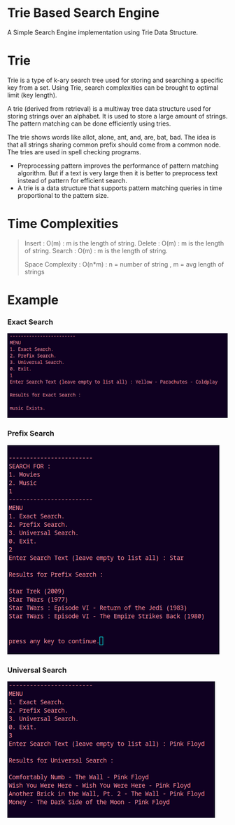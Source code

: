 # Trie Based Search Engine
A Simple Search Engine implementation using Trie Data Structure.


# Trie
Trie is a type of k-ary search tree used for storing and searching a specific key from a set. Using Trie, search complexities can be brought to optimal limit (key length). 

A trie (derived from retrieval) is a multiway tree data structure used for storing strings over an alphabet. It is used to store a large amount of strings. The pattern matching can be done efficiently using tries.

The trie shows words like allot, alone, ant, and, are, bat, bad. The idea is that all strings sharing common prefix should come from a common node. The tries are used in spell checking programs.

- Preprocessing pattern improves the performance of pattern matching algorithm. But if a text is very large then it is better to preprocess text instead of pattern for efficient search.
- A trie is a data structure that supports pattern matching queries in time proportional to the pattern size.


# Time Complexities
> Insert : O(m)    : m is the length of string. 
> Delete : O(m)    : m is the length of string. 
> Search : O(m)    : m is the length of string. 
>
> Space Complexity : O(n*m)     :  n = number of string , m = avg length of strings


# Example
### Exact Search
![](./img/Exact.png)
### Prefix Search 
![](./img/PreSearch.png)
### Universal Search 
![](./img/UniSearch.png)

